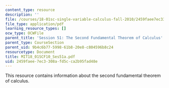 ```yaml
---
content_type: resource
description: ''
file: /courses/18-01sc-single-variable-calculus-fall-2010/2459faee7ec3308afd5cca2b95fad48e_MIT18_01SCF10_Ses51a.pdf
file_type: application/pdf
learning_resource_types: []
ocw_type: OCWFile
parent_title: 'Session 51: The Second Fundamental Theorem of Calculus'
parent_type: CourseSection
parent_uid: 9b4c6b77-5998-61b8-20e8-c804596b8c24
resourcetype: Document
title: MIT18_01SCF10_Ses51a.pdf
uid: 2459faee-7ec3-308a-fd5c-ca2b95fad48e
---
```

This resource contains information about the second fundamental theorem of calculus.

